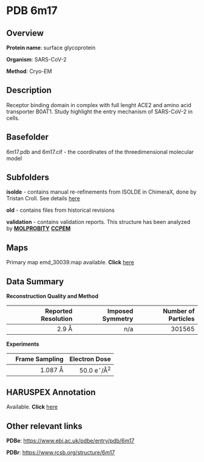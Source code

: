 # PDB 6m17

## Overview

**Protein name**: surface glycoprotein

**Organism**: SARS-CoV-2

**Method**: Cryo-EM

## Description

Receptor binding domain in complex with full lenght ACE2 and amino acid transporter B0AT1. Study highlight the entry mechanism of SARS-CoV-2 in cells.

## Basefolder

6m17.pdb and 6m17.cif - the coordinates of the threedimensional molecular model

## Subfolders

**isolde** - contains manual re-refinements from ISOLDE in ChimeraX, done by Tristan Croll. See details [here](https://github.com/thorn-lab/coronavirus_structural_task_force/blob/master/pdb/surface_glycoprotein/SARS-CoV-2/6m17/isolde/directory_info.txt)

**old** - contains files from historical revisions

**validation** - contains validation reports. This structure has been analyzed by   [**MOLPROBITY**](https://github.com/thorn-lab/coronavirus_structural_task_force/tree/master/pdb/surface_glycoprotein/SARS-CoV-2/6m17/validation/molprobity)   [**CCPEM**](https://github.com/thorn-lab/coronavirus_structural_task_force/tree/master/pdb/surface_glycoprotein/SARS-CoV-2/6m17/validation/ccpem-validation)



## Maps

Primary map emd_30039.map available. **Click** [here](http://ftp.wwpdb.org/pub/emdb/structures/EMD-30039/map/) 

## Data Summary
**Reconstruction Quality and Method**

|   | Reported Resolution | Imposed Symmetry | Number of Particles |
|---|-------------:|----------------:|--------------:|
|   |2.9 Å|n/a|301565|

**Experiments**

|   | Frame Sampling | Electron Dose |
|---|-------------:|----------------:|
|   |1.087 Å|50.0 e<sup>-</sup>/Å<sup>2</sup>|

## HARUSPEX Annotation

Available. **Click** [here](https://zenodo.org/record/3820111)

## Other relevant links 
**PDBe**:  https://www.ebi.ac.uk/pdbe/entry/pdb/6m17
 
**PDBr**: https://www.rcsb.org/structure/6m17 
